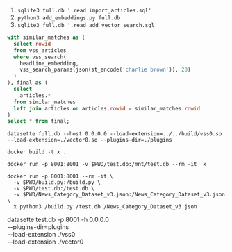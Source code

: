 
1. `sqlite3 full.db '.read import_articles.sql'`
2. `python3 add_embeddings.py full.db`
3. `sqlite3 full.db '.read add_vector_search.sql'`

```sql
with similar_matches as (
  select rowid
  from vss_articles
  where vss_search(
    headline_embedding, 
    vss_search_params(json(st_encode('charlie brown')), 20)
  )
), final as (
  select 
    articles.*
  from similar_matches
  left join articles on articles.rowid = similar_matches.rowid
)
select * from final;
```

```
datasette full.db --host 0.0.0.0 --load-extension=../../build/vss0.so --load-extension=./vector0.so --plugins-dir=./plugins
```

```
docker build -t x .

docker run -p 8001:8001 -v $PWD/test.db:/mnt/test.db --rm -it  x

docker run -p 8001:8001 --rm -it \
  -v $PWD/build.py:/build.py \
  -v $PWD/test.db:/test.db \
  -v $PWD/News_Category_Dataset_v3.json:/News_Category_Dataset_v3.json \
  x python3 /build.py /test.db /News_Category_Dataset_v3.json 
```



datasette test.db  -p 8001 -h 0.0.0.0 \
  --plugins-dir=plugins \
  --load-extension ./vss0 \
  --load-extension ./vector0


```

```
